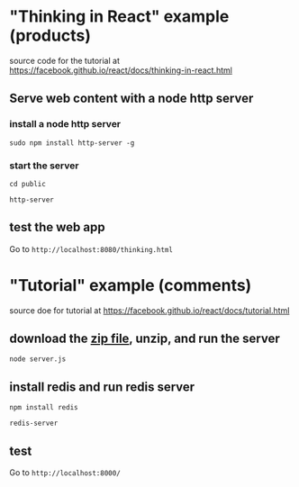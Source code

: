 # "Thinking in React" example (products)
source code for the tutorial at https://facebook.github.io/react/docs/thinking-in-react.html

## Serve web content with a node http server
### install a node http server
 `sudo npm install http-server -g`

### start the server
 `cd public`

 `http-server`

## test the web app
 Go to `http://localhost:8080/thinking.html`

# "Tutorial" example (comments)
source doe for tutorial at https://facebook.github.io/react/docs/tutorial.html

## download the [zip file](https://github.com/reactjs/react-tutorial/archive/master.zip), unzip, and run the server
 `node server.js` 


## install redis and run redis server
 `npm install redis`

 `redis-server`
## test
 Go to `http://localhost:8000/`

